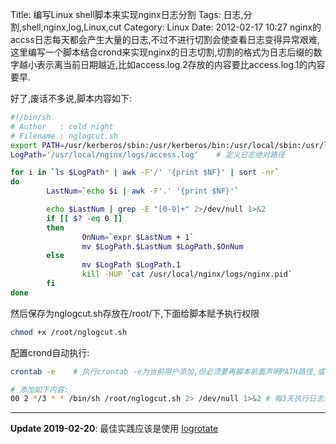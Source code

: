 Title: 编写Linux shell脚本来实现nginx日志分割
Tags: 日志,分割,shell,nginx,log,Linux,cut
Category: Linux
Date: 2012-02-17 10:27
nginx的accss日志每天都会产生大量的日志,不过不进行切割会使查看日志变得异常艰难,这里编写一个脚本结合crond来实现nginx的日志切割,切割的格式为日志后缀的数字越小表示离当前日期越近,比如access.log.2存放的内容要比access.log.1的内容要早.

好了,废话不多说,脚本内容如下:
```bash
#!/bin/sh
# Author   : cold night
# Filename : nglogcut.sh
export PATH=/usr/kerberos/sbin:/usr/kerberos/bin:/usr/local/sbin:/usr/local/bin:/sbin:/bin:/usr/sbin:/usr/bin:/root/bin
LogPath='/usr/local/nginx/logs/access.log'    # 定义日志绝对路径

for i in `ls $LogPath* | awk -F'/' '{print $NF}' | sort -nr`
do
        LastNum=`echo $i | awk -F'.' '{print $NF}'`

        echo $LastNum | grep -E "[0-9]+" 2>/dev/null 1>&2
        if [[ $? -eq 0 ]]
        then
                OnNum=`expr $LastNum + 1`
                mv $LogPath.$LastNum $LogPath.$OnNum
        else
                mv $LogPath $LogPath.1
                kill -HUP `cat /usr/local/nginx/logs/nginx.pid`
        fi
done
```
然后保存为nglogcut.sh存放在/root/下,下面给脚本赋予执行权限
```bash
chmod +x /root/nglogcut.sh
```
配置crond自动执行:
```bash
crontab -e    # 执行crontab -e为当前用户添加,但必须要再脚本前面声明PATH路径,或命令用绝对路径

# 添加如下内容:
00 2 */3 * * /bin/sh /root/nglogcut.sh 2> /dev/null 1>&2 # 每3天执行日志分割(可根据自己情况来定义执行周期)
```

------

**Update 2019-02-20**: 最佳实践应该是使用 [logrotate](https://linux.die.net/man/8/logrotate)
